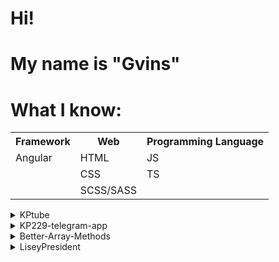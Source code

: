 <h1>Hi!</h1>
<h1>My name is "Gvins"</h1>
<table>
  <h1>What I know: </h1>
  <tr>
    <th>Framework</th>
    <th>Web</th>
    <th>Programming Language</th>
  </tr>
  <tr>
    <td>Angular</td>
    <td>HTML</td>
    <td>JS</td>
  </tr>
  <tr>
    <td>  </td>
    <td>CSS</td>
    <td>TS</td>
  </tr>
  <tr>
    <td></td>
    <td>SCSS/SASS</td>
    <td></td>
  </tr>  
</table>  

<details>
  <summary>KPtube</summary>
  <p>Copy of YouTube on Angular 18</p>
  <p>Using: <ul>
    <li>Angular</li>
    <li>HTTPclient</li>
    <li>TS</li>
    <li>SASS</li>
  </ul></p>
  <a href='https://github.com/Gvinses/kpTubeFront'>Link</a>
</details>

<details>
  <summary>KP229-telegram-app</summary>
  <p>Basic Clicker Telegram mini app game</p>
  <p>Using: <ul>
    <li>HTML</li>
    <li>Fetch</li>
    <li>JS</li>
    <li>SASS</li>
  </ul></p>
  <a href='https://github.com/Gvinses/KP229-telegram-app'>Link</a>
</details>

<details>
  <summary>Better-Array-Methods</summary>
  <p>Better-Array-Methods (BAM) is a JS library for easier work with JS Arrays</p>
  <p>Using: <ul>
    <li>JS</li>
  </ul></p>
  <a href='https://github.com/Gvinses/Better-Array-Methods'>Link</a>
</details>

<details>
  <summary>LiseyPresident</summary>
  <p>Project with <a href='https://github.com/ZakSlinin'>ZakSlinin</a> where you can vote for Lisey (school) president</p>
  <p>Using: <ul>
    <li>HTML</li>
    <li>CSS</li>
    <li>JS</li>
    <p> + </p>
    <li>TS</li>
    <li>SASS</li>
  </ul></p>
  <a href='https://github.com/ZakSlinin/LiseyPresident'>Link</a>
</details>
